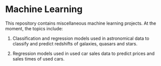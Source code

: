 # Machine Learning

This repository contains miscellaneous machine learning projects. At the moment, the topics include:

1. Classification and regression models used in astronomical data to classify and predict redshifts of galaxies, quasars and stars.

2. Regression models used in used car sales data to predict prices and sales times of used cars.
